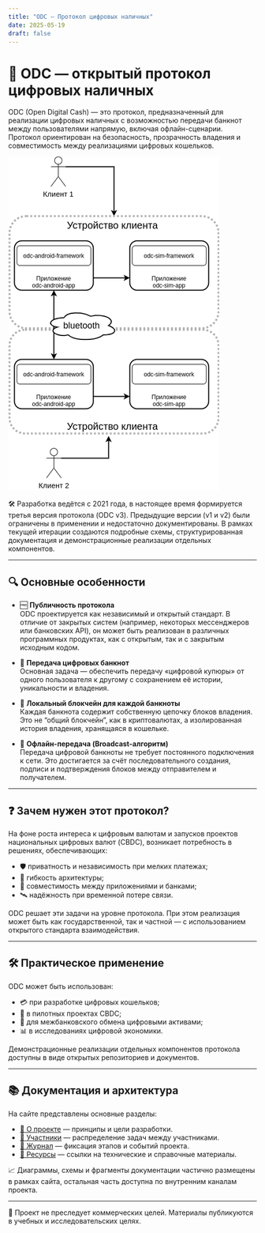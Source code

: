 ```yaml
---
title: "ODC — Протокол цифровых наличных"
date: 2025-05-19
draft: false
---
```


# 💸 ODC — открытый протокол цифровых наличных

ODC (Open Digital Cash) — это протокол, предназначенный для реализации цифровых наличных с возможностью передачи банкнот между пользователями напрямую, включая офлайн-сценарии. Протокол ориентирован на безопасность, прозрачность владения и совместимость между реализациями цифровых кошельков.

![image](/site/assets/images/C1-client-client.png)

🛠 Разработка ведётся с 2021 года, в настоящее время формируется третья версия протокола (ODC v3). Предыдущие версии (v1 и v2) были ограничены в применении и недостаточно документированы. В рамках текущей итерации создаются подробные схемы, структурированная документация и демонстрационные реализации отдельных компонентов.

---

## 🔍 Основные особенности

- 🆓 **Публичность протокола**  
  ODC проектируется как независимый и открытый стандарт. В отличие от закрытых систем (например, некоторых мессенджеров или банковских API), он может быть реализован в различных программных продуктах, как с открытым, так и с закрытым исходным кодом.

- 🔄 **Передача цифровых банкнот**  
  Основная задача — обеспечить передачу «цифровой купюры» от одного пользователя к другому с сохранением её истории, уникальности и владения.

- 🔗 **Локальный блокчейн для каждой банкноты**  
  Каждая банкнота содержит собственную цепочку блоков владения. Это не “общий блокчейн”, как в криптовалютах, а изолированная история владения, хранящаяся в кошельке.

- 📶 **Офлайн-передача (Broadcast-алгоритм)**  
  Передача цифровой банкноты не требует постоянного подключения к сети. Это достигается за счёт последовательного создания, подписи и подтверждения блоков между отправителем и получателем.

---

## ❓ Зачем нужен этот протокол?

На фоне роста интереса к цифровым валютам и запусков проектов национальных цифровых валют (CBDC), возникает потребность в решениях, обеспечивающих:
- 🛡️ приватность и независимость при мелких платежах;
- 🧩 гибкость архитектуры;
- 🔌 совместимость между приложениями и банками;
- 🛰️ надёжность при временной потере связи.

ODC решает эти задачи на уровне протокола. При этом реализация может быть как государственной, так и частной — с использованием открытого стандарта взаимодействия.

---

## 🛠 Практическое применение

ODC может быть использован:
- 💳 при разработке цифровых кошельков;
- 🏦 в пилотных проектах CBDC;
- 🔁 для межбанковского обмена цифровыми активами;
- 📊 в исследованиях цифровой экономики.

Демонстрационные реализации отдельных компонентов протокола доступны в виде открытых репозиториев и документов.

---

## 📚 Документация и архитектура

На сайте представлены основные разделы:

- [📄 О проекте](about.md) — принципы и цели разработки.
- [👥 Участники](team.md) — распределение задач между участниками.
- [📝 Журнал](blog/) — фиксация этапов и событий проекта.
- [🔗 Ресурсы](resources.md) — ссылки на технические и справочные материалы.

📈 Диаграммы, схемы и фрагменты документации частично размещены в рамках сайта, остальная часть доступна по внутренним каналам проекта.

---

📎 Проект не преследует коммерческих целей. Материалы публикуются в учебных и исследовательских целях.
